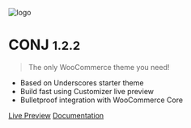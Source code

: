 ![logo](img/mypreview-logo.png)

# CONJ <small>1.2.2</small>

> The only WooCommerce theme you need!

- Based on Underscores starter theme
- Build fast using Customizer live preview
- Bulletproof integration with WooCommerce Core


[Live Preview](https://www.conj.ws/electronic-store/)
[Documentation](#conj-wordpress-theme)
